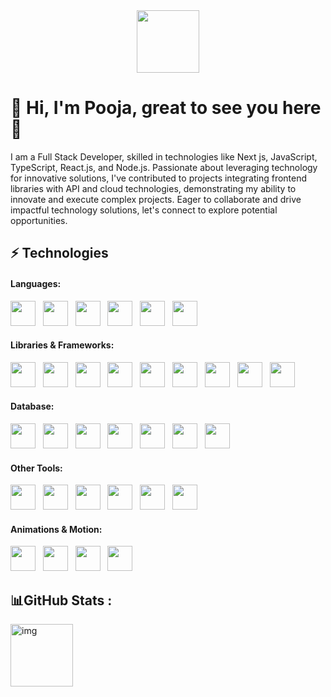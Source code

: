 

  <div id="header" align="center">
  <img src="https://media.giphy.com/media/M9gbBd9nbDrOTu1Mqx/giphy.gif" width="100"/>
</div>
<div>
  <h1>💫 Hi, I'm <span color="blue">Pooja</span>, great to see you here 👋</h1>
</div>
<p>
  I am a Full Stack Developer, skilled in technologies like Next js, JavaScript, TypeScript, React.js, and Node.js. Passionate about leveraging technology for innovative solutions, I've contributed to projects integrating frontend libraries with API and cloud technologies, demonstrating my ability to innovate and execute complex projects. Eager to collaborate and drive impactful technology solutions, let's connect to explore potential opportunities.
</p>

<div>
  <h2>⚡ Technologies </h2>
</div>
<h4 class="heading-element" dir="auto">
  Languages: 
</h4>
<p>
   <img width="40" height="40" src="https://skillicons.dev/icons?i=javascript"></img>&nbsp;&nbsp;
    <img width="40" height="40" src="https://skillicons.dev/icons?i=ts"></img>&nbsp;&nbsp;
    <img width="40" height="40" src="https://skillicons.dev/icons?i=html"></img>&nbsp;&nbsp;
     <img width="40" height="40" src="https://skillicons.dev/icons?i=css"></img>&nbsp;&nbsp;
     <img width="40" height="40" src="https://skillicons.dev/icons?i=sass"></img>&nbsp;&nbsp;
  <img width="40" height="40" src="https://skillicons.dev/icons?i=java"></img>&nbsp;&nbsp;
  </p>
  <h4>Libraries & Frameworks:</h4>
  <p>
   <img width="40" height="40" src="https://skillicons.dev/icons?i=react"></img>&nbsp;&nbsp;
    <img width="40" height="40" src="https://skillicons.dev/icons?i=nodejs"></img>&nbsp;&nbsp;
     <img width="40" height="40" src="https://skillicons.dev/icons?i=tailwindcss"></img>&nbsp;&nbsp;
      <img width="40" height="40" src="https://skillicons.dev/icons?i=express"></img>&nbsp;&nbsp;
  <img width="40" height="40" src="https://skillicons.dev/icons?i=next"></img>&nbsp;&nbsp;
  <img width="40" height="40" src="https://skillicons.dev/icons?i=graphql"></img>&nbsp;&nbsp;
  <img width="40" height="40" src="https://skillicons.dev/icons?i=redux"></img>&nbsp;&nbsp;
  <img width="40" height="40" src="https://skillicons.dev/icons?i=vite"></img>&nbsp;&nbsp;
   <img width="40" height="40" src="https://skillicons.dev/icons?i=materialui"></img>&nbsp;&nbsp;
  </p>
<h4 class="heading-element" dir="auto">
 Database:  
</h4>
<p>  
<img width="40" height="40" src="https://skillicons.dev/icons?i=mongodb"></img>&nbsp;&nbsp;
<img width="40" height="40" src="https://skillicons.dev/icons?i=mysql"></img>&nbsp;&nbsp;
<img width="40" height="40" src="https://skillicons.dev/icons?i=firebase"></img>&nbsp;&nbsp;
<img width="40" height="40" src="https://skillicons.dev/icons?i=gcp"></img>&nbsp;&nbsp;
<img width="40" height="40" src="https://skillicons.dev/icons?i=prisma"></img>&nbsp;&nbsp;
 <img width="40" height="40" src="https://skillicons.dev/icons?i=aws"></img>&nbsp;&nbsp;
  <img width="40" height="40" src="https://skillicons.dev/icons?i=planetscale"></img>&nbsp;&nbsp;
</p>
<h4>Other Tools:</h4>
<p>
 <img width="40" height="40" src="https://skillicons.dev/icons?i=vscode"></img>&nbsp;&nbsp;
 <img width="40" height="40" src="https://skillicons.dev/icons?i=idea"></img>&nbsp;&nbsp;
  <img width="40" height="40" src="https://skillicons.dev/icons?i=git"></img>&nbsp;&nbsp;
   <img width="40" height="40" src="https://skillicons.dev/icons?i=postman"></img>&nbsp;&nbsp;
  <img width="40" height="40" src="https://skillicons.dev/icons?i=figma"></img>&nbsp;&nbsp;
  <img width="40" height="40" src="https://skillicons.dev/icons?i=replit"></img>&nbsp;&nbsp;
</p>
  <h4  class="heading-element" dir="auto">
    Animations & Motion:
  </h4>
  <p>
     <img width="40" height="40" src="https://skillicons.dev/icons?i=p5js"></img>&nbsp;&nbsp;
    <img width="40" height="40" src="https://cdn.worldvectorlogo.com/logos/gsap-greensock.svg"></img>&nbsp;&nbsp;
    <img width="40" height="40" src="https://cdn.worldvectorlogo.com/logos/framer-motion.svg"></img>&nbsp;&nbsp;
    <img width="40" height="40" src="https://skillicons.dev/icons?i=threejs"></img>&nbsp;&nbsp;
  </p>

  <div>
    <h2>📊GitHub Stats :</h4>
    <img width="100" height="100" src="https://github-readme-stats.vercel.app/api?username=poojahooda22" alt="img" />
    <img src="[![trophy](https://github-profile-trophy.vercel.app/?username=poojahooda22)](https://github.com/poojahooda22/github-profile-trophy)" alt=""/>
  </div>



                                            
                                                
